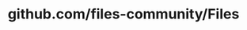 ---
layout: post
title: github.com/files-community/Files
categories: link
tags: [انگلیسی, گیت‌هاب, برنامه‌نویسی]
---
